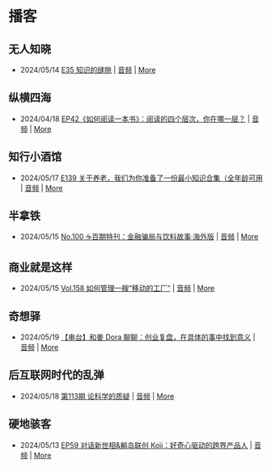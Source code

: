 # 播客

## 无人知晓
- 2024/05/14 [E35 知识的缝隙](https://www.xiaoyuzhoufm.com/episode/664300e4251bd96e6c2e57a6) | [音频](https://dts-api.xiaoyuzhoufm.com/track/611719d3cb0b82e1df0ad29e/664300e4251bd96e6c2e57a6/media.xyzcdn.net/lh9O4fFXBeTFewumXHcn1_3gvaWG.m4a) | [More](channels/%E6%97%A0%E4%BA%BA%E7%9F%A5%E6%99%93.md)

## 纵横四海
- 2024/04/18 [EP42《如何阅读一本书》：阅读的四个层次，你在哪一层？](https://www.ximalaya.com/sound/723479352) | [音频](https://audio.xmcdn.com/storages/3b69-audiofreehighqps/3C/65/GKwRINsJ9uUNByqsIQLH8Evf.m4a) | [More](channels/%E7%BA%B5%E6%A8%AA%E5%9B%9B%E6%B5%B7.md)

## 知行小酒馆
- 2024/05/17 [E139 关于养老，我们为你准备了一份最小知识合集（全年龄可用](https://www.xiaoyuzhoufm.com/episode/664709a982b428eafd3d2982) | [音频](https://dts-api.xiaoyuzhoufm.com/track/6013f9f58e2f7ee375cf4216/664709a982b428eafd3d2982/media.xyzcdn.net/lgyH7EAUUFx-M2aMQn_FSKcONVuw.m4a) | [More](channels/%E7%9F%A5%E8%A1%8C%E5%B0%8F%E9%85%92%E9%A6%86.md)

## 半拿铁
- 2024/05/15 [No.100 ☕️百期特刊：金融骗局与饮料故事·海外版](https://www.ximalaya.com/sound/728695958) | [音频](https://dl.wavpub.com/item/227_31599089_3721.m4a) | [More](channels/%E5%8D%8A%E6%8B%BF%E9%93%81.md)

## 商业就是这样
- 2024/05/15 [Vol.158 如何管理一艘“移动的工厂”](https://www.ximalaya.com/sound/729019661) | [音频](https://audio.xmcdn.com/storages/cb92-audiofreehighqps/02/BB/GKwRIJEKGpk7ANB3jQLT0eN_.m4a) | [More](channels/%E5%95%86%E4%B8%9A%E5%B0%B1%E6%98%AF%E8%BF%99%E6%A0%B7.md)

## 奇想驿
- 2024/05/19 [【串台】和姜 Dora 聊聊：创业复盘，在具体的事中找到意义](https://www.xiaoyuzhoufm.com/episode/664962d382b428eafd844366) | [音频](https://dts-api.xiaoyuzhoufm.com/track/6034daea97755b8fc9c66480/664962d382b428eafd844366/media.xyzcdn.net/llloyy2KoUURla1cgosxmkenwwHw.m4a) | [More](channels/%E5%A5%87%E6%83%B3%E9%A9%BF.md)

## 后互联网时代的乱弹
- 2024/05/18 [第113期 论科学的质疑](https://hosting.wavpub.cn/pie/ep113/) | [音频](https://tk.wavpub.com/WPDL_UFgertXFEDgkNgHxKNVDfrCsRNSMzfbmwrLfLparnpsASKrEtJntehGwPF-30.mp3) | [More](channels/%E5%90%8E%E4%BA%92%E8%81%94%E7%BD%91%E6%97%B6%E4%BB%A3%E7%9A%84%E4%B9%B1%E5%BC%B9.md)

## 硬地骇客
- 2024/05/13 [EP59 对话新世相&躺岛联创 Koji：好奇心驱动的跨界产品人](https://www.xiaoyuzhoufm.com/episode/66421687f968fce2cbce98b1) | [音频](https://dts-api.xiaoyuzhoufm.com/track/640ee2438be5d40013fe4a87/66421687f968fce2cbce98b1/media.xyzcdn.net/ltHwZufqyNxZxKDywN1JTEn7sXaU.m4a) | [More](channels/%E7%A1%AC%E5%9C%B0%E9%AA%87%E5%AE%A2.md)

